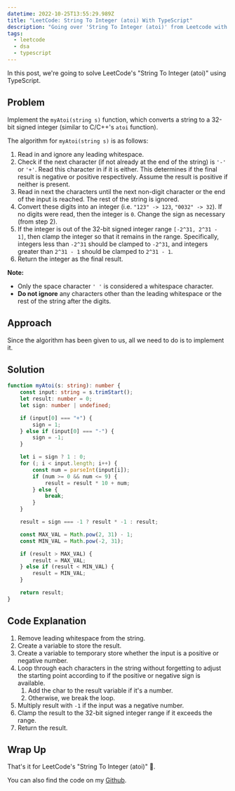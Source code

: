 ```yaml
---
datetime: 2022-10-25T13:55:29.989Z
title: "LeetCode: String To Integer (atoi) With TypeScript"
description: "Going over 'String To Integer (atoi)' from Leetcode with Typescript."
tags:
  - leetcode
  - dsa
  - typescript
---
```


In this post, we're going to solve LeetCode's "String To Integer (atoi)" using TypeScript.

## Problem

Implement the `myAtoi(string s)` function, which converts a string to a 32-bit signed integer (similar to C/C++'s `atoi` function).

The algorithm for `myAtoi(string s)` is as follows:

1. Read in and ignore any leading whitespace.
2. Check if the next character (if not already at the end of the string) is `'-'` or `'+'`. Read this character in if it is either. This determines if the final result is negative or positive respectively. Assume the result is positive if neither is present.
3. Read in next the characters until the next non-digit character or the end of the input is reached. The rest of the string is ignored.
4. Convert these digits into an integer (i.e. `"123" -> 123`, `"0032" -> 32`). If no digits were read, then the integer is `0`. Change the sign as necessary (from step 2).
5. If the integer is out of the 32-bit signed integer range `[-2^31, 2^31 - 1]`, then clamp the integer so that it remains in the range. Specifically, integers less than `-2^31` should be clamped to `-2^31`, and integers greater than `2^31 - 1` should be clamped to `2^31 - 1`.
6. Return the integer as the final result.

**Note:**

- Only the space character `' '` is considered a whitespace character.
- **Do not ignore** any characters other than the leading whitespace or the rest of the string after the digits.

## Approach

Since the algorithm has been given to us, all we need to do is to implement it.

## Solution

```ts
function myAtoi(s: string): number {
	const input: string = s.trimStart();
	let result: number = 0;
	let sign: number | undefined;

	if (input[0] === "+") {
		sign = 1;
	} else if (input[0] === "-") {
		sign = -1;
	}

	let i = sign ? 1 : 0;
	for (; i < input.length; i++) {
		const num = parseInt(input[i]);
		if (num >= 0 && num <= 9) {
			result = result * 10 + num;
		} else {
			break;
		}
	}

	result = sign === -1 ? result * -1 : result;

	const MAX_VAL = Math.pow(2, 31) - 1;
	const MIN_VAL = Math.pow(-2, 31);

	if (result > MAX_VAL) {
		result = MAX_VAL;
	} else if (result < MIN_VAL) {
		result = MIN_VAL;
	}

	return result;
}
```

## Code Explanation

1. Remove leading whitespace from the string.
2. Create a variable to store the result.
3. Create a variable to temporary store whether the input is a positive or negative number.
4. Loop through each characters in the string without forgetting to adjust the starting point according to if the positive or negative sign is available.
   1. Add the char to the result variable if it's a number.
   2. Otherwise, we break the loop.
5. Multiply result with `-1` if the input was a negative number.
6. Clamp the result to the 32-bit signed integer range if it exceeds the range.
7. Return the result.

## Wrap Up

That's it for LeetCode's "String To Integer (atoi)" 🎉.

You can also find the code on my [Github](https://github.com/tanerijun/ts-leetcode).

